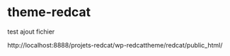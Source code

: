 # theme-redcat

test ajout fichier

http://localhost:8888/projets-redcat/wp-redcattheme/redcat/public_html/

